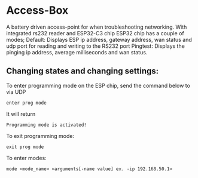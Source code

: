 # Access-Box
A battery driven access-point for when troubleshooting networking. With integrated rs232 reader and ESP32-C3 chip
ESP32 chip has a couple of modes;
Default: Displays ESP ip address, gateway address, wan status and udp port for reading and writing to the RS232 port
Pingtest: Displays the pinging ip address, average milliseconds and wan status.

## Changing states and changing settings:
To enter programming mode on the ESP chip, send the command below to via UDP 
```
enter prog mode
```
It will return
```
Programming mode is activated!
```
To exit programming mode:
```
exit prog mode
```
To enter modes:
```
mode <mode_name> <arguments[-name value] ex. -ip 192.168.50.1>
```

